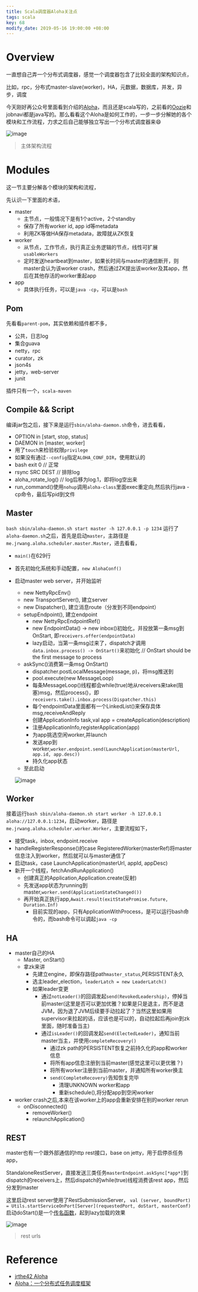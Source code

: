 ```yaml
---
title: Scala调度器Aloha关注点
tags: scala
key: 68
modify_date: 2019-05-16 19:00:00 +08:00
---
```


# Overview
一直想自己弄一个分布式调度器，感觉一个调度器包含了比较全面的架构知识点，

比如，rpc，分布式master-slave(worker)，HA，元数据，数据库，并发，异步，调度

今天刚好再公众号里面看到介绍的[Aloha](https://github.com/jrthe42/aloha)，而且还是scala写的，之前看的[Oozie](https://github.com/apache/oozie)和jobnavi都是java写的。那么看看这个Aloha是如何工作的，一步一步分解她的各个模块和工作流程，力求之后自己能够独立写出一个分布式调度器来:smile:

![image](https://user-images.githubusercontent.com/8369671/58456021-aa3f7700-8155-11e9-90a7-57ba28fe2809.png)
> 主体架构流程

# Modules
这一节主要分解各个模块的架构和流程，

先认识一下里面的术语，
- master
    - 主节点，一般情况下是有1个active，2个standby
    - 保存了所有worker id, app id等metadata
    - 利用ZK等做HA保存metadata，故障就从ZK恢复
- worker
    - 从节点，工作节点，执行真正业务逻辑的节点，线性可扩展`usableWorkers`
    - 定时发送heartbeat到master，如果长时间与master的通信断开，则master会认为该worker crash，然后通过ZK提出该worker及其app，然后在其他存活的worker重起app
- app
    - 具体执行任务，可以是`java -cp`，可以是`bash`
    
## Pom
先看看`parent-pom`，其实依赖和插件都不多，

- 公共，日志log
- 集合guava
- netty，rpc
- curator，zk
- json4s
- jetty，web-server
- junit

插件只有一个，`scala-maven`

## Compile && Script
编译jar包之后，接下来是运行`sbin/aloha-daemon.sh`命令，进去看看，
- OPTION in [start, stop, status] 
- DAEMON in [master, worker]
- 用了`touch`来检验权限`privilege`
- 如果没有通过`--config`指定`ALOHA_CONF_DIR`，使用默认的
- bash exit 0 // 正常
- rsync SRC DEST  // 排除log
- aloha_rotate_log() // log后移为log.1，即将log空出来
- run_command()使用`nohup`调用`aloha-class`里面exec重定向,然后执行java -cp命令，最后写pid到文件

## Master
`bash sbin/aloha-daemon.sh start master -h 127.0.0.1 -p 1234`
运行了`aloha-daemon.sh`之后，首先是启动`master`，主路径是`me.jrwang.aloha.scheduler.master.Master`，进去看看，
- `main()`在629行
- 首先初始化系统和手动配置，`new AlohaConf()`
- 启动master web server，并开始监听
    - new NettyRpcEnv()
    - new TransportServer(), 建立server
    - new Dispatcher(), 建立消息route（分发到不同endpoint）
    - setupEndpoint(), 建立endpoint
        - new NettyRpcEndpointRef()
        - new EndpointData() -> new inbox()初始化，并投放第一条msg到OnStart, 即`receivers.offer(endpointData)`
        - lazy启动，当第一条msg过来了，dispatch才调用`data.inbox.process() -> OnStart()`来初始化 // OnStart should be the first message to process
    - askSync()消费第一条msg OnStart()
        - dispatcher.postLocalMessage(message, p)，将msg推送到
        - pool.execute(new MessageLoop)
        - 每条MessageLoop()线程都会while(true)地从receivers来take(阻塞)msg，然后process()，即`receivers.take().inbox.process(Dispatcher.this)`
        - 每个endpointData里面都有一个LinkedList()来保存具体msg,receiveAndReply
        - 创建ApplicationInfo task,val app = createApplication(description)
        - 注册ApplicationInfo,registerApplication(app)
        - 为app挑选空闲worker,并launch
        - 发送app到worker,`worker.endpoint.send(LaunchApplication(masterUrl, app.id, app.desc))`
        - 持久化app状态
    - 至此启动

    ![image](https://user-images.githubusercontent.com/8369671/58456029-ad3a6780-8155-11e9-9449-e652d95d00f0.png)

## Worker
接着运行`bash sbin/aloha-daemon.sh start worker -h 127.0.0.1 aloha://127.0.0.1:1234`，启动worker，路径是`me.jrwang.aloha.scheduler.worker.Worker`，主要流程如下，
- 接受task，inbox, endpoint.receive
- handleRegisterResponse()的case RegisteredWorker(masterRef)将master信息注入到worker，然后就可以与master通信了
- 启动task，case LaunchApplication(masterUrl, appId, appDesc)
- 新开一个线程，fetchAndRunApplication()
    - 创建真正的Application,Application.create(反射)
    - 先发送app状态为running到master,`worker.send(ApplicationStateChanged())`
    - 再开始真正执行app,`Await.result(exitStatePromise.future, Duration.Inf)`
        - 目前实现的app，只有ApplicationWithProcess，是可以运行bash命令的，而bash命令可以调起`java -cp`
        
## HA
- master自己的HA
    - Master, onStart()
    - 拿zk来讲
        - 先建立engine，即保存路径path`master_status`,PERSISTENT永久
        - 选主leader_election，`leaderLatch = new LeaderLatch()`
        - 如果leader变更
            - 通过`notLeader()`的回调发起`send(RevokedLeadership)`，停掉当前master(这里是否可以更加优雅？如果是只是退主，而不是退JVM，因为退了JVM后续要手动拉起了？当然这里如果用supervisor来拉起的话，应该也是可以的，自动拉起后再join到zk里面，随时准备当主)
            - 通过`isLeader()`的回调发起`send(ElectedLeader)`，通知当前master当主，并使用`completeRecovery()`
                - 通过zk path的PERSISTENT恢复之前持久化的app和worker信息
                - 将所有app信息注册到当前master(感觉这里可以更优雅？)
                - 将所有worker注册到当前master，并通知所有worker换主
                - `send(CompleteRecovery)`告知恢复完毕
                    - 清理UNKNOWN worker和app
                    - 重新schedule(),将分配app到空闲worker
- worker crash之后,本来在该worker上的app会重新安排在别的worker rerun
    - onDisconnected()
        - removeWorker()
        - relaunchApplication()

## REST
master也有一个跟外部通信的http rest接口，base on jetty，用于启停杀任务app，

StandaloneRestServer，直接发送三类任务`masterEndpoint.askSync[*app*]`到dispatch的receivers上，然后dispatch的while(true)线程消费该rest app，然后分发到master

这里启动rest server使用了RestSubmissionServer，
`val (server, boundPort) = Utils.startServiceOnPort[Server](requestedPort, doStart, masterConf)`
启动doStart()是一个[传名函数](https://blog.csdn.net/asongoficeandfire/article/details/21889375)，起到lazy加载的效果

![image](https://user-images.githubusercontent.com/8369671/58456034-af9cc180-8155-11e9-9d05-06d734c2ee33.png)
> rest urls

# Reference
- [jrthe42 Aloha](https://github.com/jrthe42/aloha)
- [Aloha：一个分布式任务调度框架](http://blog.jrwang.me/2019/aloha-introduce/)

